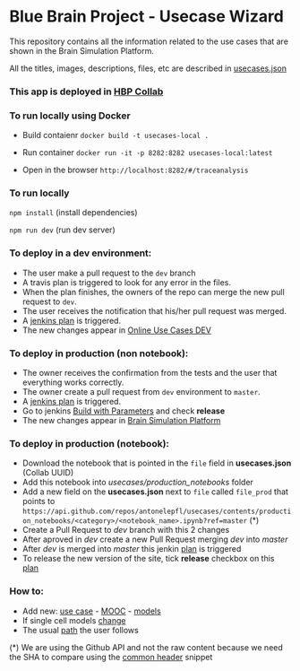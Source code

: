 # Blue Brain Project - Usecase Wizard
This repository contains all the information related to the use cases that are shown in the Brain Simulation Platform.

All the titles, images, descriptions, files, etc are described in [usecases.json](/src/assets/config_files/usecases.json)

### This app is deployed in [HBP Collab](https://collab.humanbrainproject.eu/#/collab/1655/nav/66850)

### To run locally using Docker

- Build contaienr `docker build -t usecases-local .`

- Run container `docker run -it -p 8282:8282 usecases-local:latest`

- Open in the browser `http://localhost:8282/#/traceanalysis`


### To run locally
``` npm install ``` (install dependencies)

``` npm run dev ``` (run dev server)

### To deploy in a dev environment:
* The user make a pull request to the `dev` branch
* A travis plan is triggered to look for any error in the files.
* When the plan finishes, the owners of the repo can merge the new pull request to `dev`.
* The user receives the notification that his/her pull request was merged.
* A [jenkins plan](https://bbpcode.epfl.ch/ci/job/nse.usecases-wizard.github/) is triggered.
* The new changes appear in [Online Use Cases DEV](https://collab.humanbrainproject.eu/#/collab/8444/nav/64015)

### To deploy in production (non notebook):
* The owner receives the confirmation from the tests and the user that everything works correctly.
* The owner create a pull request from `dev` environment to `master`.
* A [jenkins plan](https://bbpcode.epfl.ch/ci/job/nse.usecases-wizard/) is triggered.
* Go to jenkins [Build with Parameters](https://bbpcode.epfl.ch/ci/job/nse.usecases-wizard/build?delay=0sec) and check **release**
* The new changes appear in [Brain Simulation Platform](https://collab.humanbrainproject.eu/#/collab/1655/nav/28538)

### To deploy in production (notebook):
* Download the notebook that is pointed in the `file` field in **usecases.json** (Collab UUID)
* Add this notebook into *usecases/production_notebooks* folder
* Add a new field on the **usecases.json** next to `file` called `file_prod` that points to ```https://api.github.com/repos/antonelepfl/usecases/contents/production_notebooks/<category>/<notebook_name>.ipynb?ref=master``` (\*)
* Create a Pull Request to *dev* branch with this 2 changes
* After aproved in *dev* create a new Pull Request merging *dev* into *master*
* After *dev* is merged into *master* this jenkin [plan](https://bbpcode.epfl.ch/ci/job/nse.usecases-wizard/) is triggered
* To release the new version of the site, tick **release** checkbox on this [plan](https://bbpcode.epfl.ch/ci/job/nse.usecases-wizard/build?delay=0sec)

### How to:
* Add new: [use case](/documentation/add_new_usecase.md) - [MOOC](/documentation/add_new_mooc.md) - [models](/documentation/add_new_model.md)
* If single cell models [change](/documentation/single_cell_model_change.md)
* The usual [path](/documentation/usual_path.md) the user follows

(\*) We are using the Github API and not the raw content because we need the SHA to compare using the [common header](https://github.com/antonelepfl/usecases/blob/dev/production_notebooks/common_header/common_headers.ipynb) snippet
